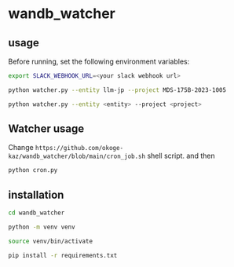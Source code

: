 # wandb_watcher

## usage

Before running, set the following environment variables:

```bash
export SLACK_WEBHOOK_URL=<your slack webhook url>
```

```bash
python watcher.py --entity llm-jp --project MDS-175B-2023-1005
```

```bash
python watcher.py --entity <entity> --project <project>
```

## Watcher usage

Change `https://github.com/okoge-kaz/wandb_watcher/blob/main/cron_job.sh` shell script. and then

```bash
python cron.py
```


## installation

```bash
cd wandb_watcher

python -m venv venv

source venv/bin/activate

pip install -r requirements.txt

```
